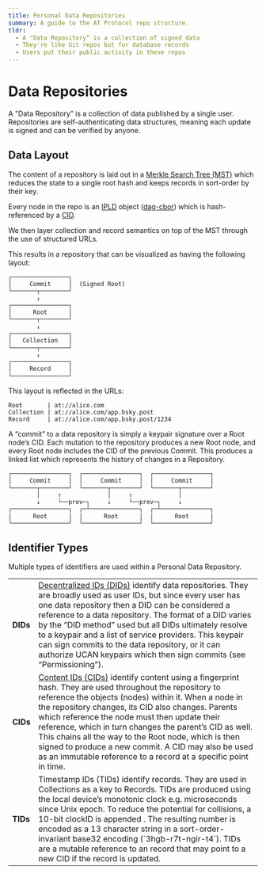 ```yaml
---
title: Personal Data Repositories
summary: A guide to the AT Protocol repo structure.
tldr:
  - A "Data Repository” is a collection of signed data
  - They're like Git repos but for database records
  - Users put their public activity in these repos
---
```


# Data Repositories

A "Data Repository” is a collection of data published by a single user. Repositories are self-authenticating data structures, meaning each update is signed and can be verified by anyone.

## Data Layout

The content of a repository is laid out in a [Merkle Search Tree (MST)](https://hal.inria.fr/hal-02303490/document) which reduces the state to a single root hash and keeps records in sort-order by their key.

Every node in the repo is an [IPLD](https://ipld.io/) object ([dag-cbor](https://ipld.io/docs/codecs/known/dag-cbor/)) which is hash-referenced by a [CID](https://github.com/multiformats/cid).

We then layer collection and record semantics on top of the MST through the use of structured URLs.

This results in a repository that can be visualized as having the following layout:

<pre style="line-height: 1.2;"><code>┌────────────────┐
│     Commit     │  (Signed Root)
└───────┬────────┘
        ↓
┌────────────────┐
│      Root      │
└───────┬────────┘
        ↓
┌────────────────┐
│   Collection   │
└───────┬────────┘
        ↓
┌────────────────┐
│     Record     │
└────────────────┘
</code></pre>

This layout is reflected in the URLs:

<pre><code>Root       | at://alice.com
Collection | at://alice.com/app.bsky.post
Record     | at://alice.com/app.bsky.post/1234
</code></pre>

A “commit” to a data repository is simply a keypair signature over a Root node’s CID. Each mutation to the repository produces a new Root node, and every Root node includes the CID of the previous Commit. This produces a linked list which represents the history of changes in a Repository.

<pre style="line-height: 1.2;"><code>┌────────────────┐  ┌────────────────┐  ┌────────────────┐
│     Commit     │  │     Commit     │  │     Commit     │
└───────┬────────┘  └───────┬────────┘  └───────┬────────┘
        │     ↑             │     ↑             │
        ↓     └──prev─┐     ↓     └──prev─┐     ↓
┌────────────────┐  ┌─┴──────────────┐  ┌─┴──────────────┐
│      Root      │  │      Root      │  │      Root      │
└────────────────┘  └────────────────┘  └────────────────┘
</code></pre>

## Identifier Types

Multiple types of identifiers are used within a Personal Data Repository.

<table>
  <tr>
   <td><strong>DIDs</strong>
   </td>
   <td><a href="https://w3c.github.io/did-core/">Decentralized IDs (DIDs)</a> identify data repositories. They are broadly used as user IDs, but since every user has one data repository then a DID can be considered a reference to a data repository. The format of a DID varies by the “DID method” used but all DIDs ultimately resolve to a keypair and a list of service providers. This keypair can sign commits to the data repository, or it can authorize UCAN keypairs which then sign commits (see “Permissioning”).
   </td>
  </tr>
  <tr>
   <td><strong>CIDs</strong>
   </td>
   <td><a href="https://github.com/multiformats/cid">Content IDs (CIDs)</a> identify content using a fingerprint hash. They are used throughout the repository to reference the objects (nodes) within it. When a node in the repository changes, its CID also changes. Parents which reference the node must then update their reference, which in turn changes the parent’s CID as well. This chains all the way to the Root node, which is then signed to produce a new commit. A CID may also be used as an immutable reference to a record at a specific point in time.
   </td>
  </tr>
  <tr>
   <td><strong>TIDs</strong>
   </td>
   <td>Timestamp IDs (TIDs) identify records. They are used in Collections as a key to Records. TIDs are produced using the local device’s monotonic clock e.g. microseconds since Unix epoch. To reduce the potential for collisions, a 10-bit clockID is appended . The resulting number is encoded as a 13 character string in a sort-order-invariant base32 encoding (`3hgb-r7t-ngir-t4`). TIDs are a mutable reference to an record that may point to a new CID if the record is updated.
   </td>
  </tr>
</table>
